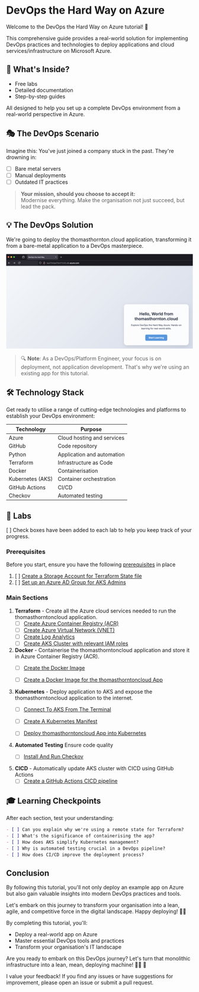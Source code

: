 # DevOps the Hard Way on Azure

Welcome to the DevOps the Hard Way on Azure tutorial! 🚀

This comprehensive guide provides a real-world solution for implementing DevOps practices and technologies to deploy applications and cloud services/infrastructure on Microsoft Azure.

## 🌟 What's Inside?

- Free labs
- Detailed documentation
- Step-by-step guides

All designed to help you set up a complete DevOps environment from a real-world perspective in Azure.

## 🎭 The DevOps Scenario

Imagine this: You've just joined a company stuck in the past. They're drowning in:
- [ ] Bare metal servers
- [ ] Manual deployments
- [ ] Outdated IT practices

> **Your mission, should you choose to accept it:**  
> Modernise everything. Make the organisation not just succeed, but lead the pack.

## 💡 The DevOps Solution

We're going to deploy the thomasthornton.cloud application, transforming it from a bare-metal application to a DevOps masterpiece. 

![](images/website.png)

> 🔍 **Note**: As a DevOps/Platform Engineer, your focus is on deployment, not application development. That's why we're using an existing app for this tutorial.

## 🛠️ Technology Stack

Get ready to utilise a range of cutting-edge technologies and platforms to establish your DevOps environment:

| Technology | Purpose |
|------------|---------|
| Azure | Cloud hosting and services |
| GitHub | Code repository |
| Python | Application and automation |
| Terraform | Infrastructure as Code |
| Docker | Containerisation |
| Kubernetes (AKS) | Container orchestration |
| GitHub Actions | CI/CD |
| Checkov | Automated testing |

## 🧪 Labs

[ ] Check boxes have been added to each lab to help you keep track of your progress.

### Prerequisites

Before you start, ensure you have the following [prerequisites](https://github.com/thomast1906/DevOps-The-Hard-Way-Azure/blob/updates-sept-2024/prerequisites.md) in place
1. [ ] [Create a Storage Account for Terraform State file](https://github.com/thomast1906/DevOps-The-Hard-Way-Azure/blob/updates-sept-2024/1-Azure/1-Configure-Terraform-Remote-Storage.md)
2. [ ] [Set up an Azure AD Group for AKS Admins](https://github.com/thomast1906/DevOps-The-Hard-Way-Azure/blob/updates-sept-2024/1-Azure/2-Create-Azure-AD-Group-AKS-Admins.md)

### Main Sections

1. **Terraform** - Create all the Azure cloud services needed to run the thomasthorntoncloud application.
    - [ ] [Create Azure Container Registry (ACR)](https://github.com/thomast1906/DevOps-The-Hard-Way-Azure/blob/updates-sept-2024/Terraform-AZURE-Services-Creation/1-Create-ACR.md)
    - [ ] [Create Azure Virtual Network (VNET)](https://github.com/thomast1906/DevOps-The-Hard-Way-Azure/blob/updates-sept-2024/Terraform-AZURE-Services-Creation/2-Create-VNET.md)
    - [ ] [Create Log Analytics](https://github.com/thomast1906/DevOps-The-Hard-Way-Azure/blob/updates-sept-2024/Terraform-AZURE-Services-Creation/3-Create-Log-Analytics.md)
    - [ ] [Create AKS Cluster with relevant IAM roles](https://github.com/thomast1906/DevOps-The-Hard-Way-Azure/blob/updates-sept-2024/Terraform-AZURE-Services-Creation/4-Create-AKS-Cluster-IAM-Roles.md)

2. **Docker** - Containerise the thomasthorntoncloud application and store it in Azure Container Registry (ACR).
    - [ ] [Create the Docker Image](https://github.com/thomast1906/DevOps-The-Hard-Way-Azure/blob/updates-sept-2024/3-Docker/1-Create-Docker-Image.md)
    - [ ] [Create a Docker Image for the thomasthorntoncloud App](https://github.com/thomast1906/DevOps-The-Hard-Way-Azure/blob/updates-sept-2024/3-Docker/Push%20Image%20To%20ACR.md)


3. **Kubernetes** - Deploy application to AKS and expose the thomasthorntoncloud application to the internet.
    - [ ] [Connect To AKS From The Terminal](https://github.com/thomast1906/DevOps-The-Hard-Way-Azure/blob/updates-sept-2024/4-kubernetes_manifest/1-Connect-To-ACR.md)
    - [ ] [Create A Kubernetes Manifest](https://github.com/thomast1906/DevOps-The-Hard-Way-Azure/blob/updates-sept-2024/4-kubernetes_manifest/2-Create-Kubernetes-Manifest.md)
    - [ ] [Deploy thomasthorntoncloud App into Kubernetes](https://github.com/thomast1906/DevOps-The-Hard-Way-Azure/blob/updates-sept-2024/4-kubernetes_manifest/3-Deploy-Uber-App.md)


4. **Automated Testing** Ensure code quality
    - [ ] [Install And Run Checkov](https://github.com/thomast1906/DevOps-The-Hard-Way-Azure/blob/updates-sept-2024/Terraform-Static-Code-Analysis/1-Checkov-For-Terraform.md)


5. **CICD** - Automatically update AKS cluster with CICD using GitHub Actions
    - [ ] [Create a GitHub Actions CICD pipeline](https://github.com/thomast1906/DevOps-The-Hard-Way-Azure/blob/updates-sept-2024/Terraform-AZURE-Services-Creation/5-Run-CICD-For-AKS-Cluster.md)

## 🎓 Learning Checkpoints

After each section, test your understanding:

```markdown
- [ ] Can you explain why we're using a remote state for Terraform?
- [ ] What's the significance of containerising the app?
- [ ] How does AKS simplify Kubernetes management?
- [ ] Why is automated testing crucial in a DevOps pipeline?
- [ ] How does CI/CD improve the deployment process?
```

## Conclusion
By following this tutorial, you'll not only deploy an example app on Azure but also gain valuable insights into modern DevOps practices and tools. 

Let's embark on this journey to transform your organisation into a lean, agile, and competitive force in the digital landscape. Happy deploying! 🚀🔧

By completing this tutorial, you'll:
- Deploy a real-world app on Azure
- Master essential DevOps tools and practices
- Transform your organisation's IT landscape

Are you ready to embark on this DevOps journey? Let's turn that monolithic infrastructure into a lean, mean, deploying machine! 💪🚀 📣 

I value your feedback! If you find any issues or have suggestions for improvement, please open an issue or submit a pull request.
